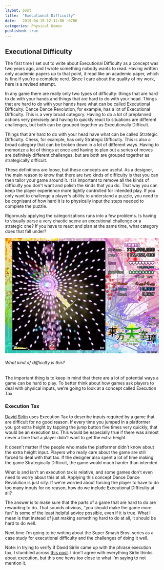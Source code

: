```yaml
---
layout: post
title:  "Executional Difficulty"
date:   2019-04-15 12:12:00 -0700
categories: Physical Games
published: true
---
```


## Executional Difficulty

The first time I set out to write about Executional Difficulty as a concept was two years ago, and I wrote something nobody wants to read. Having written only academic papers up to that point, it read like an academic paper, which is fine if you're a complete nerd. Since I care about the quality of my work, here is a revised attempt.

In any game there are really only two types of difficulty: things that are hard to do with your hands and things that are hard to do with your head. Things that are hard to do with your hands have what can be called Executional Difficulty. Dance Dance Revolution, for example, has a lot of Executional Difficulty. This is a very broad category. Having to do a lot of preplanned actions very precisely and having to quickly react to situations are different challenges, but both can be grouped together as Executionally Difficult.

Things that are hard to do with your head have what can be called Strategic Difficulty. Chess, for example, has only Strategic Difficulty. This is also a broad category that can be broken down in a lot of different ways. Having to memorize a lot of things at once and having to plan out a series of moves are definitely different challenges, but are both are grouped together as strategically difficult. 

These definitions are loose, but these concepts are useful. As a designer, the main reason to know that there are two kinds of difficulty is that you can then tailor your game around it. It is important to remove all the kinds of difficulty you don't want and polish the kinds that you do. That way you can keep the player experience more tightly controlled for intended play. If you only want to challenge a player's ability to understand a puzzle, you need to be cognisant of how hard it is to physically input the steps needed to complete the puzzle.

Rigorously applying the categorizations runs into a few problems. Is having to visually parse a very chaotic scene an executional challenge or a strategic one? If you have to react and plan at the same time, what category does that fall under?

![touhou](/_images/touhou.png)
###### What kind of difficulty is this?

The important thing is to keep in mind that there are a lot of potential ways a game can be hard to play. To better think about how games ask players to deal with physical inputs, we're going to look at a concept called Execution Tax.


### Execution Tax
[David Sirlin][sirlin] uses Execution Tax to describe inputs required by a game that are difficult for no good reason. If every time you jumped in a platformer you got extra height by tapping the jump button five times very quickly, that would be an execution tax. This would be especially true if there was almost never a time that a player didn't want to get the extra height. 

It doesn't matter if the people who made the platformer didn't know about the extra height input. Players who really care about the game are still forced to deal with that tax. If the designer also spent a lot of time making the game Strategically Difficult, the game would much harder than intended.

What is and isn't an execution tax is relative, and some games don't even need to worry about this at all. Applying this concept Dance Dance Revolution is just silly. If we're worried about forcing the player to have to do too many inputs for no reason, how do we include Executional Difficulty at all?

The answer is to make sure that the parts of a game that are hard to do are rewarding to do. That sounds obvious, "you should make the game more fun" is some of the least helpful advice possible, even if it is true. What I mean is that instead of just making something hard to do at all, it should be hard to do well. 

Next time I'm going to be writing about the Super Smash Bros. series as a case study for executional difficulty and the challenges of doing it well.

Note: In trying to verify if David Sirlin came up with the phrase execution tax, I stumbled across [this post][sirlin2]. I don't agree with everything Sirlin thinks about execution, but this one hews too close to what I'm saying to not mention it.

[twitter]: https://wwww.twitter.com/jxvd
[sirlin]:http://www.sirlin.net/posts/sirlin-on-game-design-ep-12-easy-special-moves
[sirlin2]:http://sirlingames.squarespace.com/blog/2012/7/16/execution-in-fighting-games.html
[rosewater]: https://magic.wizards.com/en/articles/columns/making-magic